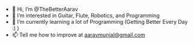 - 👋 Hi, I’m @TheBetterAarav
- 👀 I’m interested in Guitar, Flute, Robotics, and Programming
- 🌱 I’m currently learning a lot of Programming (Getting Better Every Day :) )
- 📫 Tell me how to improve at aaravmunjal@gmail.com

<!---
TheBetterAarav/TheBetterAarav is a ✨ special ✨ repository because its `README.md` (this file) appears on your GitHub profile.
You can click the Preview link to take a look at your changes.
--->
